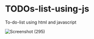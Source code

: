 # TODOs-list-using-js
To-do-list using html and javascript

![Screenshot (295)](https://user-images.githubusercontent.com/56837137/150693462-85029fc4-1e72-4d3b-8b7e-f148bbbb6792.png)

